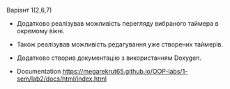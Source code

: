 ﻿Варіант 1(2,6,7)
* Додатково реалізував можливість перегляду вибраного таймера в окремому вікні.
* Також реалізував можливість редагування уже створених таймерів.
* Додатково створив документацію з використанням Doxygen.

* Documentation https://megarekrut65.github.io/OOP-labs/1-sem/lab2/docs/html/index.html

